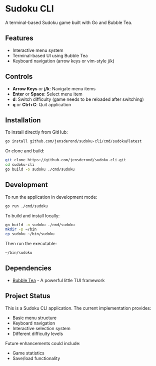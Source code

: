 # Sudoku CLI

A terminal-based Sudoku game built with Go and Bubble Tea.

## Features

- Interactive menu system
- Terminal-based UI using Bubble Tea
- Keyboard navigation (arrow keys or vim-style j/k)

## Controls

- **Arrow Keys** or **j/k**: Navigate menu items
- **Enter** or **Space**: Select menu item
- **d**: Switch difficulty (game needs to be reloaded after switching)
- **q** or **Ctrl+C**: Quit application

## Installation

To install directly from GitHub:

```bash
go install github.com/jensderond/sudoku-cli/cmd/sudoku@latest
```

Or clone and build:

```bash
git clone https://github.com/jensderond/sudoku-cli.git
cd sudoku-cli
go build -o sudoku ./cmd/sudoku
```

## Development

To run the application in development mode:

```bash
go run ./cmd/sudoku
```

To build and install locally:

```bash
go build -o sudoku ./cmd/sudoku
mkdir -p ~/bin
cp sudoku ~/bin/sudoku
```

Then run the executable:

```bash
~/bin/sudoku
```

## Dependencies

- [Bubble Tea](https://github.com/charmbracelet/bubbletea) - A powerful little TUI framework

## Project Status

This is a Sudoku CLI application. The current implementation provides:

- Basic menu structure
- Keyboard navigation
- Interactive selection system
- Different difficulty levels

Future enhancements could include:
- Game statistics
- Save/load functionality
